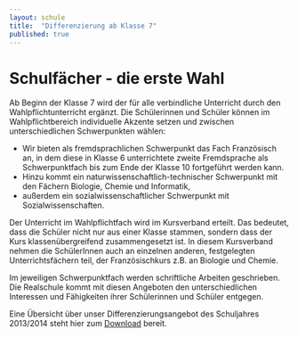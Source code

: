 ```yaml
---
layout: schule
title:  "Differenzierung ab Klasse 7"
published: true
---
```



# Schulfächer - die erste Wahl

Ab Beginn der Klasse 7 wird der für alle verbindliche Unterricht durch den Wahlpflichtunterricht ergänzt. Die Schülerinnen und Schüler können im Wahlpflichtbereich individuelle Akzente setzen und zwischen unterschiedlichen Schwerpunkten wählen: 

- Wir bieten als fremdsprachlichen Schwerpunkt das Fach Französisch an, in dem diese in Klasse 6 unterrichtete zweite Fremdsprache als Schwerpunktfach bis zum Ende der Klasse 10 fortgeführt werden kann.
- Hinzu kommt ein naturwissenschaftlich-technischer Schwerpunkt mit den Fächern Biologie, Chemie und Informatik,
- außerdem ein sozialwissenschaftlicher Schwerpunkt mit Sozialwissenschaften.

Der Unterricht im Wahlpflichtfach wird im Kursverband erteilt. Das bedeutet, dass die Schüler nicht nur aus einer Klasse stammen, sondern dass der Kurs klassenübergreifend zusammengesetzt ist. In diesem Kursverband nehmen die SchülerInnen auch an einzelnen anderen, festgelegten Unterrichtsfächern teil, der Französischkurs z.B. an Biologie und Chemie.

Im jeweiligen Schwerpunktfach werden schriftliche Arbeiten geschrieben. Die Realschule kommt mit diesen Angeboten den unterschiedlichen Interessen und Fähigkeiten ihrer Schülerinnen und Schüler entgegen. 

Eine Übersicht über unser Differenzierungsangebot des Schuljahres 2013/2014 steht hier zum [Download](res/diff-7-kl-2013_14-handout.pdf) bereit. 
